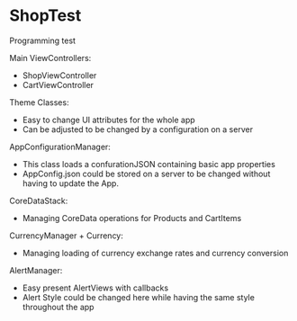 # ShopTest
Programming test


Main ViewControllers:
- ShopViewController
- CartViewController


Theme Classes:
- Easy to change UI attributes for the whole app
- Can be adjusted to be changed by a configuration on a server

AppConfigurationManager:
- This class loads a confurationJSON containing basic app properties
- AppConfig.json could be stored on a server to be changed without having to update the App.

CoreDataStack:
- Managing CoreData operations for Products and CartItems

CurrencyManager + Currency:
- Managing loading of currency exchange rates and currency conversion

AlertManager:
- Easy present AlertViews with callbacks
- Alert Style could be changed here while having the same style throughout the app